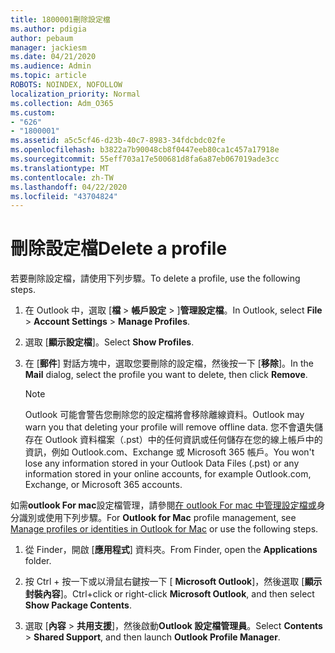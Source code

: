 ```yaml
---
title: 1800001刪除設定檔
ms.author: pdigia
author: pebaum
manager: jackiesm
ms.date: 04/21/2020
ms.audience: Admin
ms.topic: article
ROBOTS: NOINDEX, NOFOLLOW
localization_priority: Normal
ms.collection: Adm_O365
ms.custom:
- "626"
- "1800001"
ms.assetid: a5c5cf46-d23b-40c7-8983-34fdcbdc02fe
ms.openlocfilehash: b3822a7b90048cb8f0447eeb80ca1c457a17918e
ms.sourcegitcommit: 55eff703a17e500681d8fa6a87eb067019ade3cc
ms.translationtype: MT
ms.contentlocale: zh-TW
ms.lasthandoff: 04/22/2020
ms.locfileid: "43704824"
---
```

# <a name="delete-a-profile"></a><span data-ttu-id="b404c-102">刪除設定檔</span><span class="sxs-lookup"><span data-stu-id="b404c-102">Delete a profile</span></span>

<span data-ttu-id="b404c-103">若要刪除設定檔，請使用下列步驟。</span><span class="sxs-lookup"><span data-stu-id="b404c-103">To delete a profile, use the following steps.</span></span>
  
1. <span data-ttu-id="b404c-104">在 Outlook 中，選取 [**檔** \> **帳戶設定** \> ]**管理設定檔**。</span><span class="sxs-lookup"><span data-stu-id="b404c-104">In Outlook, select **File** \> **Account Settings** \> **Manage Profiles**.</span></span>

2. <span data-ttu-id="b404c-105">選取 [**顯示設定檔**]。</span><span class="sxs-lookup"><span data-stu-id="b404c-105">Select **Show Profiles**.</span></span>

3. <span data-ttu-id="b404c-106">在 [**郵件**] 對話方塊中，選取您要刪除的設定檔，然後按一下 [**移除**]。</span><span class="sxs-lookup"><span data-stu-id="b404c-106">In the **Mail** dialog, select the profile you want to delete, then click **Remove**.</span></span>

    > [!NOTE]
    > <span data-ttu-id="b404c-107">Outlook 可能會警告您刪除您的設定檔將會移除離線資料。</span><span class="sxs-lookup"><span data-stu-id="b404c-107">Outlook may warn you that deleting your profile will remove offline data.</span></span> <span data-ttu-id="b404c-108">您不會遺失儲存在 Outlook 資料檔案（.pst）中的任何資訊或任何儲存在您的線上帳戶中的資訊，例如 Outlook.com、Exchange 或 Microsoft 365 帳戶。</span><span class="sxs-lookup"><span data-stu-id="b404c-108">You won't lose any information stored in your Outlook Data Files (.pst) or any information stored in your online accounts, for example Outlook.com, Exchange, or Microsoft 365 accounts.</span></span>
  
<span data-ttu-id="b404c-109">如需**outlook For mac**設定檔管理，請參閱[在 outlook For mac 中管理設定檔或](https://support.office.com/article/fed2a955-74df-4a24-bef6-78a426958c4c.aspx)身分識別或使用下列步驟。</span><span class="sxs-lookup"><span data-stu-id="b404c-109">For **Outlook for Mac** profile management, see [Manage profiles or identities in Outlook for Mac](https://support.office.com/article/fed2a955-74df-4a24-bef6-78a426958c4c.aspx) or use the following steps.</span></span>
  
1. <span data-ttu-id="b404c-110">從 Finder，開啟 [**應用程式**] 資料夾。</span><span class="sxs-lookup"><span data-stu-id="b404c-110">From Finder, open the **Applications** folder.</span></span>

2. <span data-ttu-id="b404c-111">按 Ctrl + 按一下或以滑鼠右鍵按一下 [ **Microsoft Outlook**]，然後選取 [**顯示封裝內容**]。</span><span class="sxs-lookup"><span data-stu-id="b404c-111">Ctrl+click or right-click **Microsoft Outlook**, and then select **Show Package Contents**.</span></span>

3. <span data-ttu-id="b404c-112">選取 [**內容** \> **共用支援**]，然後啟動**Outlook 設定檔管理員**。</span><span class="sxs-lookup"><span data-stu-id="b404c-112">Select **Contents** \> **Shared Support**, and then launch **Outlook Profile Manager**.</span></span>
